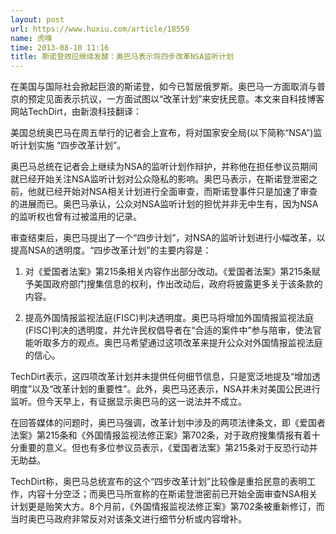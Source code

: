 ```yaml
---
layout: post
url: https://www.huxiu.com/article/18559
name: 虎嗅
time: 2013-08-10 11:16
title: 斯诺登效应继续发酵：奥巴马表示将四步改革NSA监听计划
---
```

在美国与国际社会掀起巨浪的斯诺登，如今已暂居俄罗斯。奥巴马一方面取消与普京的预定见面表示抗议，一方面试图以“改革计划”来安抚民意。本文来自科技博客网站TechDirt，由新浪科技翻译：

美国总统奥巴马在周五举行的记者会上宣布，将对国家安全局(以下简称“NSA”)监听计划实施 “四步改革计划”。

奥巴马总统在记者会上继续为NSA的监听计划作辩护，并称他在担任参议员期间就已经开始关注NSA监听计划对公众隐私的影响。奥巴马表示，在斯诺登泄密之前，他就已经开始对NSA相关计划进行全面审查，而斯诺登事件只是加速了审查的进展而已。奥巴马承认，公众对NSA监听计划的担忧并非无中生有，因为NSA的监听权也曾有过被滥用的记录。

审查结束后，奥巴马提出了一个“四步计划”，对NSA的监听计划进行小幅改革，以提高NSA的透明度。“四步改革计划”的主要内容是：

1. 对《爱国者法案》第215条相关内容作出部分改动。《爱国者法案》第215条赋予美国政府部门搜集信息的权利，作出改动后，政府将披露更多关于该条款的内容。

2. 提高外国情报监视法庭(FISC)判决透明度。奥巴马将增加外国情报监视法庭(FISC)判决的透明度，并允许民权倡导者在“合适的案件中”参与陪审，使法官能听取多方的观点。奥巴马希望通过这项改革来提升公众对外国情报监视法庭的信心。

TechDirt表示，这四项改革计划并未提供任何细节信息，只是宽泛地提及“增加透明度”以及“改革计划的重要性”。此外，奥巴马还表示，NSA并未对美国公民进行监听。但今天早上，有证据显示奥巴马的这一说法并不成立。

在回答媒体的问题时，奥巴马强调，改革计划中涉及的两项法律条文，即《爱国者法案》第215条和《外国情报监视法修正案》第702条，对于政府搜集情报有着十分重要的意义。但也有多位参议员表示，《爱国者法案》第215条对于反恐行动并无助益。

TechDirt称，奥巴马总统宣布的这个“四步改革计划”比较像是重拾民意的表明工作，内容十分空泛；而奥巴马所宣称的在斯诺登泄密前已开始全面审查NSA相关计划更是贻笑大方。8个月前，《外国情报监视法修正案》第702条被重新修订，而当时奥巴马政府非常反对对该条文进行细节分析或内容增补。

